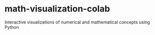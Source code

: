 # math-visualization-colab
Interactive visualizations of numerical and mathematical concepts using Python
